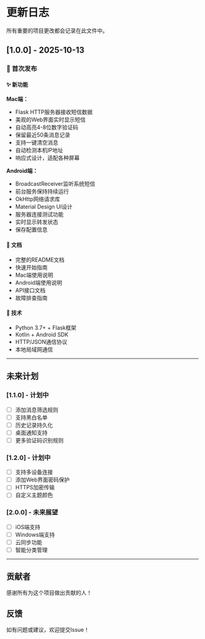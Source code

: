# 更新日志

所有重要的项目更改都会记录在此文件中。

## [1.0.0] - 2025-10-13

### 🎉 首次发布

#### ✨ 新功能

**Mac端：**
- Flask HTTP服务器接收短信数据
- 美观的Web界面实时显示短信
- 自动高亮4-8位数字验证码
- 保留最近50条消息记录
- 支持一键清空消息
- 自动检测本机IP地址
- 响应式设计，适配各种屏幕

**Android端：**
- BroadcastReceiver监听系统短信
- 前台服务保持持续运行
- OkHttp网络请求库
- Material Design UI设计
- 服务器连接测试功能
- 实时显示转发状态
- 保存配置信息

#### 📝 文档
- 完整的README文档
- 快速开始指南
- Mac端使用说明
- Android端使用说明
- API接口文档
- 故障排查指南

#### 🔧 技术
- Python 3.7+ + Flask框架
- Kotlin + Android SDK
- HTTP/JSON通信协议
- 本地局域网通信

---

## 未来计划

### [1.1.0] - 计划中
- [ ] 添加消息筛选规则
- [ ] 支持黑白名单
- [ ] 历史记录持久化
- [ ] 桌面通知支持
- [ ] 更多验证码识别规则

### [1.2.0] - 计划中
- [ ] 支持多设备连接
- [ ] 添加Web界面密码保护
- [ ] HTTPS加密传输
- [ ] 自定义主题颜色

### [2.0.0] - 未来展望
- [ ] iOS端支持
- [ ] Windows端支持
- [ ] 云同步功能
- [ ] 智能分类管理

---

## 贡献者

感谢所有为这个项目做出贡献的人！

## 反馈

如有问题或建议，欢迎提交Issue！

